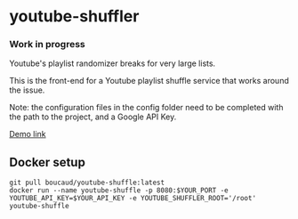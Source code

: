 # youtube-shuffler

### Work in progress

Youtube's playlist randomizer breaks for very large lists.

This is the front-end for a Youtube playlist shuffle service that works around the issue.

Note: the configuration files in the config folder need to be completed with the path to the project, and a Google API Key.

[Demo link](https://youtube-shuffle.boucaud.dev/)

## Docker setup

```
git pull boucaud/youtube-shuffle:latest
docker run --name youtube-shuffle -p 8080:$YOUR_PORT -e YOUTUBE_API_KEY=$YOUR_API_KEY -e YOUTUBE_SHUFFLER_ROOT='/root' youtube-shuffle
```
